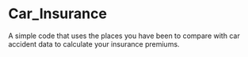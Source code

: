 # Car_Insurance
A simple code that uses the places you have been to compare with car accident data to calculate your insurance premiums.
